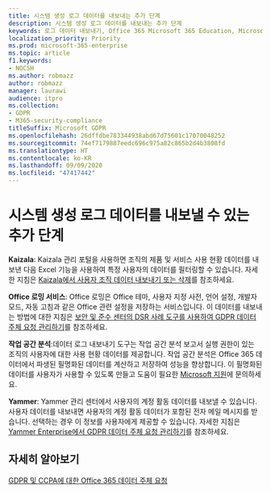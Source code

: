 ```yaml
---
title: 시스템 생성 로그 데이터를 내보내는 추가 단계
description: 시스템 생성 로그 데이터를 내보내는 추가 단계
keywords: 로그 데이터 내보내기, Office 365 Microsoft 365 Education, Microsoft 365 설명서, GDPR
localization_priority: Priority
ms.prod: microsoft-365-enterprise
ms.topic: article
f1.keywords:
- NOCSH
ms.author: robmazz
author: robmazz
manager: laurawi
audience: itpro
ms.collection:
- GDPR
- M365-security-compliance
titleSuffix: Microsoft GDPR
ms.openlocfilehash: 26dffdbe783344938abd67d75601c17070048252
ms.sourcegitcommit: 74ef7179887eedc696c975a82c865b2d4b3808fd
ms.translationtype: HT
ms.contentlocale: ko-KR
ms.lasthandoff: 09/09/2020
ms.locfileid: "47417442"
---
```

# <a name="additional-steps-to-export-system-generated-log-data"></a>시스템 생성 로그 데이터를 내보낼 수 있는 추가 단계

**Kaizala**: Kaizala 관리 포털을 사용하면 조직의 제품 및 서비스 사용 현황 데이터를 내보낸 다음 Excel 기능을 사용하여 특정 사용자의 데이터를 필터링할 수 있습니다. 자세한 지침은 [Kaizala에서 사용자 조직 데이터 내보내기 또는 삭제](https://docs.microsoft.com/office365/kaizala/export-or-delete-a-user-s-data)를 참조하세요.

**Office 로밍 서비스**: Office 로밍은 Office 테마, 사용자 지정 사전, 언어 설정, 개발자 모드, 자동 고침과 같은 Office 관련 설정을 저장하는 서비스입니다. 이 데이터를 내보내는 방법에 대한 지침은 [보안 및 준수 센터의 DSR 사례 도구를 사용하여 GDPR 데이터 주체 요청 관리하기](https://docs.microsoft.com/microsoft-365/compliance/manage-gdpr-data-subject-requests-with-the-dsr-case-tool)를 참조하세요. 
 
**작업 공간 분석**:데이터 로그 내보내기 도구는 작업 공간 분석 보고서 실행 권한이 있는 조직의 사용자에 대한 사용 현황 데이터를 제공합니다. 작업 공간 분석은 Office 365 데이터에서 파생된 필명화된 데이터를 계산하고 저장하여 성능을 향상합니다. 이 필명화된 데이터를 사용자가 사용할 수 있도록 만들고 도움이 필요한 [Microsoft 지원](https://support.microsoft.com/contactus/)에 문의하세요.

**Yammer**: Yammer 관리 센터에서 사용자의 계정 활동 데이터를 내보낼 수 있습니다. 사용자 데이터를 내보내면 사용자의 계정 활동 데이터가 포함된 전자 메일 메시지를 받습니다. 선택하는 경우 이 정보를 사용자에게 제공할 수 있습니다. 자세한 지침은 [Yammer Enterprise에서 GDPR 데이터 주체 요청 관리하기](https://docs.microsoft.com/yammer/manage-security-and-compliance/gdpr-requests-in-yammer-enterprise)를 참조하세요.

## <a name="learn-more"></a>자세히 알아보기

[GDPR 및 CCPA에 대한 Office 365 데이터 주체 요청](gdpr-dsr-office365.md#part-3-responding-to-dsrs-for-system-generated-logs)